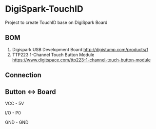 # DigiSpark-TouchID

Project to create TouchID base on DigiSpark Board


## BOM
1. Digispark USB Development Board http://digistump.com/products/1
2. TTP223 1-Channel Touch Button Module  https://www.digitspace.com/ttp223-1-channel-touch-button-module


## Connection
Button <-> Board
----------------
VCC  -  5V

I/O  -  P0

GND  -  GND
